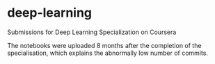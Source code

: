 # deep-learning
 Submissions for Deep Learning Specialization on Coursera


The notebooks were uploaded 8 months after the completion of the specialisation, which explains the abnormally low number of commits.